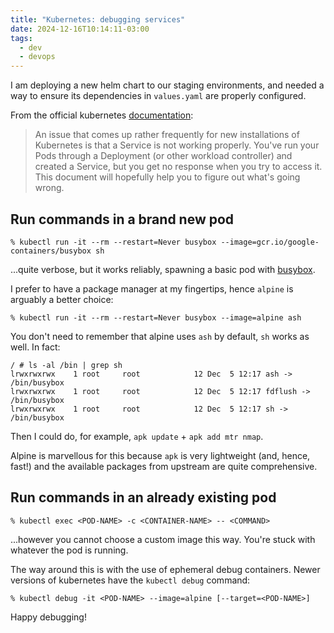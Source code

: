 ```yaml
---
title: "Kubernetes: debugging services"
date: 2024-12-16T10:14:11-03:00
tags:
  - dev
  - devops
---
```


I am deploying a new helm chart to our staging environments, and needed a way to
ensure its dependencies in `values.yaml` are properly configured.

From the official kubernetes
[documentation](https://kubernetes.io/docs/tasks/debug/debug-application/debug-service/):

> An issue that comes up rather frequently for new installations of Kubernetes
> is that a Service is not working properly. You've run your Pods through a
> Deployment (or other workload controller) and created a Service, but you get
> no response when you try to access it. This document will hopefully help you
> to figure out what's going wrong.

<!--more-->

## Run commands in a brand new pod

```shell
% kubectl run -it --rm --restart=Never busybox --image=gcr.io/google-containers/busybox sh
```

...quite verbose, but it works reliably, spawning a basic pod with
[busybox](https://www.busybox.net/).

I prefer to have a package manager at my fingertips, hence `alpine` is arguably
a better choice:

```shell
% kubectl run -it --rm --restart=Never busybox --image=alpine ash
```

You don't need to remember that alpine uses `ash` by default, `sh` works as
well. In fact:

```shell
/ # ls -al /bin | grep sh
lrwxrwxrwx    1 root     root            12 Dec  5 12:17 ash -> /bin/busybox
lrwxrwxrwx    1 root     root            12 Dec  5 12:17 fdflush -> /bin/busybox
lrwxrwxrwx    1 root     root            12 Dec  5 12:17 sh -> /bin/busybox
```

Then I could do, for example, `apk update` + `apk add mtr nmap`.

Alpine is marvellous for this because `apk` is very lightweight (and, hence,
fast!) and the available packages from upstream are quite comprehensive.

## Run commands in an already existing pod

```shell
% kubectl exec <POD-NAME> -c <CONTAINER-NAME> -- <COMMAND>
```

...however you cannot choose a custom image this way. You're stuck with whatever
the pod is running.

The way around this is with the use of ephemeral debug containers. Newer
versions of kubernetes have the `kubectl debug` command:

```shell
% kubectl debug -it <POD-NAME> --image=alpine [--target=<POD-NAME>]
```

Happy debugging!
